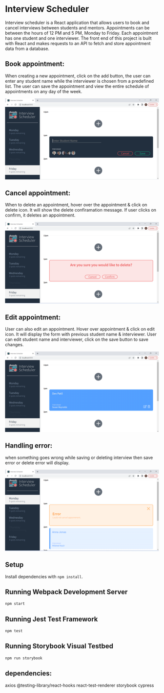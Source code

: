 # Interview Scheduler

Interview scheduler is a React application that allows users to book and cancel interviews between students and mentors. Appointments can be between the hours of 12 PM and 5 PM, Monday to Friday. Each appointment has one student and one interviewer. The front end of this project is built with React and makes requests to an API to fetch and store appointment data from a database.

## Book appointment: 
When creating a new appointment, click on the add button, the user can enter any student name while the interviewer is chosen from a predefined list. The user can save the appointment and view the entire schedule of appointments on any day of the week.


![""](https://github.com/mitalikawde11/scheduler/blob/master/docs/appointment_form.png?raw=true)

## Cancel appointment: 
When to delete an appointment, hover over the appointment & click on delete icon. It will show the delete confiramation message. If user clicks on confirm, it deletes an appointment.

![""](https://github.com/mitalikawde11/scheduler/blob/master/docs/delete_appointment.png?raw=true)


## Edit appointment: 
User can also edit an appointment. Hover over appointment & click on edit icon. It will display the form with previous student name & interviewer. User can edit student name and interviewer, click on the save button to save changes. 

![""](https://github.com/mitalikawde11/scheduler/blob/master/docs/appointment_display.png?raw=true)



## Handling error:
when something goes wrong while saving or deleting interview then save error or delete error will display.  

![""](https://github.com/mitalikawde11/scheduler/blob/master/docs/delete_error.png?raw=true)



## Setup

Install dependencies with `npm install`.

## Running Webpack Development Server

```sh
npm start
```

## Running Jest Test Framework

```sh
npm test
```

## Running Storybook Visual Testbed

```sh
npm run storybook
```

## dependencies:
axios
@testing-library/react-hooks
react-test-renderer
storybook
cypress

